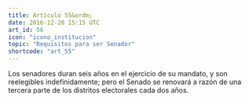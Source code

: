 ```yaml
---
title: Artículo 55&ordm;
date: 2016-12-28 15:15 UTC
art_id: 56
icon: "icono_institucion"
topic: "Requisitos para ser Senador"
shortcode: "art_55"
---
```

Los senadores duran seis años en el ejercicio de su mandato, y son reelegibles indefinidamente; pero el Senado se renovará a razón de una tercera parte de los distritos electorales cada dos años.
